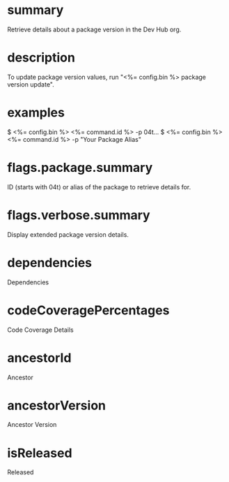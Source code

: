 # summary

Retrieve details about a package version in the Dev Hub org.

# description

To update package version values, run "<%= config.bin %> package version update".

# examples

$ <%= config.bin %> <%= command.id %> -p 04t...
$ <%= config.bin %> <%= command.id %> -p "Your Package Alias"

# flags.package.summary

ID (starts with 04t) or alias of the package to retrieve details for.

# flags.verbose.summary

Display extended package version details.

# dependencies

Dependencies

# codeCoveragePercentages

Code Coverage Details

# ancestorId

Ancestor

# ancestorVersion

Ancestor Version

# isReleased

Released
